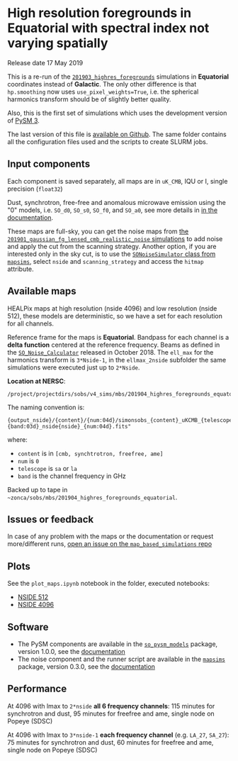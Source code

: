High resolution foregrounds in Equatorial with spectral index not varying spatially
===================================================================================

Release date 17 May 2019

This is a re-run of the [`201903_highres_foregrounds`](https://github.com/simonsobs/map_based_simulations/tree/master/201903_highres_foregrounds) simulations in **Equatorial** coordinates instead of **Galactic**. The only other difference is that `hp.smoothing` now uses `use_pixel_weights=True`, i.e. the spherical harmonics transform should be of slightly better quality.

Also, this is the first set of simulations which uses the development version of [PySM 3](https://github.com/healpy/pysm).

The last version of this file is [available on Github](https://github.com/simonsobs/map_based_simulations/tree/master/201904_highres_foregrounds_equatorial).
The same folder contains all the configuration files used and the scripts to create SLURM jobs.

## Input components

Each component is saved separately, all maps are in `uK_CMB`, IQU or I, single precision (`float32`)

Dust, synchrotron, free-free and anomalous microwave emission using the "0" models, i.e. `SO_d0`, `SO_s0`, `SO_f0`, and `SO_a0`, see more details in [in the documentation](https://so-pysm-models.readthedocs.io/en/0.2.dev/highres_templates.html#details-about-individual-models).

These maps are full-sky, you can get the noise maps from [the `201901_gaussian_fg_lensed_cmb_realistic_noise` simulations](https://github.com/simonsobs/map_based_simulations/tree/master/201901_gaussian_fg_lensed_cmb_realistic_noise) to add noise and apply the cut from the scanning strategy.
Another option, if you are interested only in the sky cut, is to use the [`SONoiseSimulator` class from `mapsims`](https://mapsims.readthedocs.io/en/latest/api/mapsims.SONoiseSimulator.html#mapsims.SONoiseSimulator), select `nside` and `scanning_strategy` and access the `hitmap` attribute.

## Available maps

HEALPix maps at high resolution (nside 4096) and low resolution (nside 512), these models are deterministic, so we have
a set for each resolution for all channels.

Reference frame for the maps is **Equatorial**.
Bandpass for each channel is a **delta function** centered at the reference frequency.
Beams as defined in the [`SO_Noise_Calculator`](https://github.com/simonsobs/mapsims/blob/master/mapsims/SO_Noise_Calculator_Public_20180822.py) released in October 2018.
The `ell_max` for the harmonics transform is `3*Nside-1`, in the `ellmax_2nside` subfolder the same simulations were executed just up to `2*Nside`.

**Location at NERSC**:

    /project/projectdirs/sobs/v4_sims/mbs/201904_highres_foregrounds_equatorial

The naming convention is:

    {output_nside}/{content}/{num:04d}/simonsobs_{content}_uKCMB_{telescope}{band:03d}_nside{nside}_{num:04d}.fits"

where:

* `content` is in `[cmb, synchtrotron, freefree, ame]`
* `num` is `0`
* `telescope` is `sa` or `la`
* `band` is the channel frequency in GHz

Backed up to tape in `~zonca/sobs/mbs/201904_highres_foregrounds_equatorial`.

## Issues or feedback

In case of any problem with the maps or the documentation or request more/different runs, [open an issue on the `map_based_simulations` repo](https://github.com/simonsobs/map_based_simulations/issues)

## Plots

See the `plot_maps.ipynb` notebook in the folder, executed notebooks:

* [NSIDE 512](https://gist.github.com/e2a4c5d04cb12800318f753e0e5a8c4d)
* [NSIDE 4096](https://gist.github.com/a42219fdf3fc611071078ee010e90a43)

## Software

* The PySM components are available in the [`so_pysm_models`](https://github.com/simonsobs/so_pysm_models) package, version 1.0.0, see the [documentation](https://so-pysm-models.readthedocs.io/en/1.0.dev)
* The noise component and the runner script are available in the [`mapsims`](https://github.com/simonsobs/mapsims) package, version 0.3.0, see the [documentation](https://mapsims.readthedocs.io/en/1.0.dev)

## Performance

At 4096 with lmax to `2*nside` **all 6 frequency channels**: 115 minutes for synchrotron and dust, 95 minutes for freefree and ame, single node on Popeye (SDSC)

At 4096 with lmax to `3*nside-1` **each frequency channel** (e.g. `LA_27`, `SA_27`): 75 minutes for synchrotron and dust, 60 minutes for freefree and ame, single node on Popeye (SDSC)
